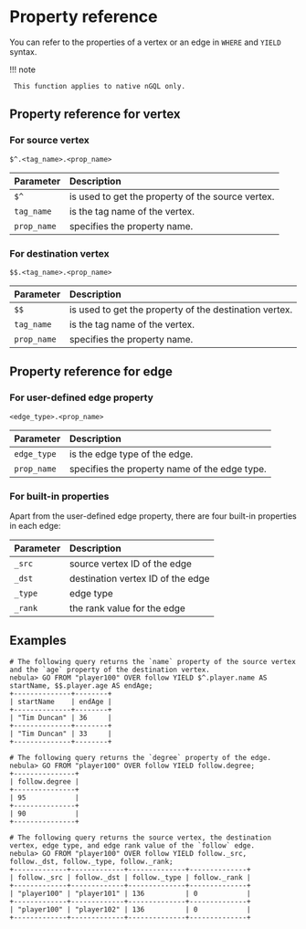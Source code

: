 # Property reference

You can refer to the properties of a vertex or an edge in `WHERE` and `YIELD` syntax.

!!! note

     This function applies to native nGQL only.

## Property reference for vertex

### For source vertex

```ngql
$^.<tag_name>.<prop_name>
```

|Parameter|Description|
|:----------|:-----------------|
|`$^`       |is used to get the property of the source vertex.|
|`tag_name` |is the tag name of the vertex.|
|`prop_name`|specifies the property name.|

### For destination vertex

```ngql
$$.<tag_name>.<prop_name>
```

|Parameter|Description|
|:----------|:-----------------|
|`$$`       |is used to get the property of the destination vertex.|
|`tag_name` |is the tag name of the vertex.|
|`prop_name`|specifies the property name.|

## Property reference for edge

### For user-defined edge property

```ngql
<edge_type>.<prop_name>
```

|Parameter|Description|
|:----------|:------------------|
|`edge_type`|is the edge type of the edge.|
|`prop_name` |specifies the property name of the edge type.|

### For built-in properties

Apart from the user-defined edge property, there are four built-in properties in each edge:

|Parameter|Description|
|:----------|:------------------|
|`_src`|source vertex ID of the edge|
|`_dst`|destination vertex ID of the edge|
|`_type`|edge type|
|`_rank`|the rank value for the edge|

## Examples

```ngql
# The following query returns the `name` property of the source vertex and the `age` property of the destination vertex.
nebula> GO FROM "player100" OVER follow YIELD $^.player.name AS startName, $$.player.age AS endAge;
+--------------+--------+
| startName    | endAge |
+--------------+--------+
| "Tim Duncan" | 36     |
+--------------+--------+
| "Tim Duncan" | 33     |
+--------------+--------+

# The following query returns the `degree` property of the edge.
nebula> GO FROM "player100" OVER follow YIELD follow.degree;
+---------------+
| follow.degree |
+---------------+
| 95            |
+---------------+
| 90            |
+---------------+

# The following query returns the source vertex, the destination vertex, edge type, and edge rank value of the `follow` edge.
nebula> GO FROM "player100" OVER follow YIELD follow._src, follow._dst, follow._type, follow._rank;
+-------------+-------------+--------------+--------------+
| follow._src | follow._dst | follow._type | follow._rank |
+-------------+-------------+--------------+--------------+
| "player100" | "player101" | 136          | 0            |
+-------------+-------------+--------------+--------------+
| "player100" | "player102" | 136          | 0            |
+-------------+-------------+--------------+--------------+
```
